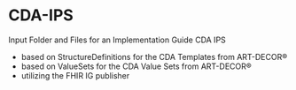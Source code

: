# CDA-IPS

Input Folder and Files for an Implementation Guide CDA IPS 

- based on StructureDefinitions for the CDA Templates from ART-DECOR®
- based on ValueSets for the CDA Value Sets from ART-DECOR®
- utilizing the FHIR IG publisher
